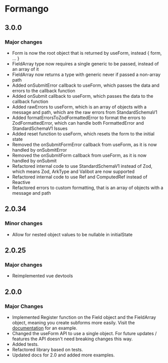 # Formango

## 3.0.0

### Major changes

- Form is now the root object that is returned by useForm, instead { form, ... }
- FieldArray type now requires a single generic to be passed, instead of an array of it
- FieldArray now returns a type with generic never if passed a non-array path
- Added onSubmitError callback to useForm, which passes the data and errors to the callback function
- Added onSubmit callback to useForm, which passes the data to the callback function
- Added rawErrors to useForm, which is an array of objects with a message and path, which are the raw errors from StandardSchemaV1
- Added formatErrorsToZodFormattedError to format the errors to ZodFormattedError, which can handle both FormattedError and StandardSchemaV1 Issues
- Added reset function to useForm, which resets the form to the initial state
- Removed the onSubmitFormError callback from useForm, as it is now handled by onSubmitError
- Removed the onSubmitForm callback from useForm, as it is now handled by onSubmit
- Refactored internal code to use StandardSchemaV1 instead of Zod, which means Zod, ArkType and Valibot are now supported
- Refactored internal code to use Ref and ComputedRef instead of Reactive
- Refactored errors to custom formatting, that is an array of objects with a message and path


## 2.0.34

### Minor changes

- Allow for nested object values to be nullable in initialState

## 2.0.25

### Major changes

- Reimplemented vue devtools

## 2.0.0

### Major Changes

- Implemented Register function on the Field object and the FieldArray object, meaning you create subforms more easily. Visit the [documentation](https://wisemen-digital.github.io/vue-formango/examples/subforms) for an example.
- Changed the useForm API to use a single object. For future updates / features the API doesn't need breaking changes this way.
- Added tests.
- Refactored library based on tests.
- Updated docs for 2.0 and added more examples.
